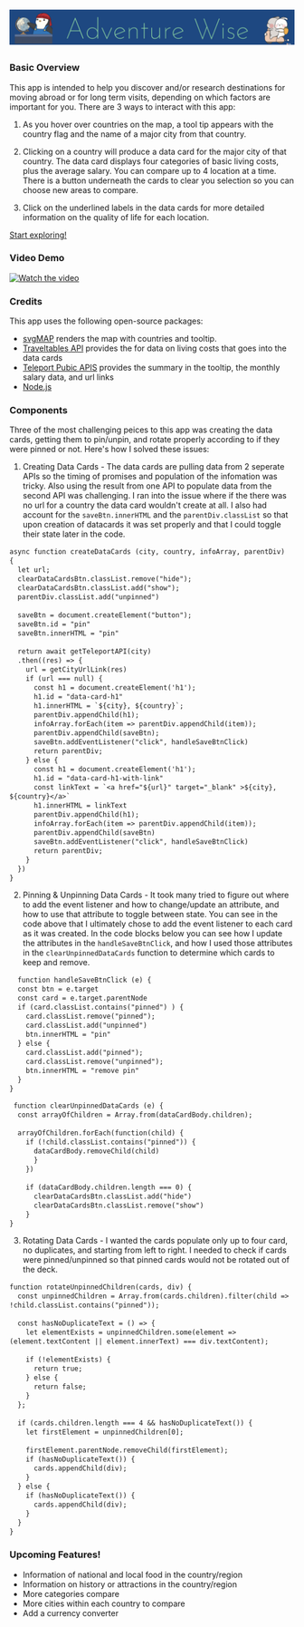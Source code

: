 # ![logo](assets/header.png)

### Basic Overview
This app is intended to help you discover and/or research destinations for moving abroad or for long term visits, depending on which factors are important for you. There are 3 ways to interact with this app:

1. As you hover over countries on the map, a tool tip appears with the country flag and the name of a major city from that country.

2. Clicking on a country will produce a data card for the major city of that country. The data card displays four categories of basic living costs, plus the average salary. You can compare up to 4 location at a time. There is a button underneath the cards to clear you selection so you can choose new areas to compare. 

3. Click on the underlined labels in the data cards for more detailed information on the quality of life for each location.

[Start exploring!](https://asyan77.github.io/FoodAroundtheWorld/)

### Video Demo 
[![Watch the video](assets/CleanShot.gif)](https://www.canva.com/design/DAF0Xulu5TU/watch)


### Credits
This app uses the following open-source packages: 
 - [svgMAP](https://www.npmjs.com/package/svgmap) renders the map with countries and tooltip.
 - [Traveltables API](https://traveltables.com/) provides the for data on living costs that goes into the data cards
 - [Teleport Pubic APIS](https://developers.teleport.org/api/) provides the summary in the tooltip, the monthly salary data, and url links
 - [Node.js](https://nodejs.org/en) 

### Components
Three of the most challenging peices to this app was creating the data cards, getting them to pin/unpin, and rotate properly according to if they were pinned or not. Here's how I solved these issues: 

1. Creating Data Cards - The data cards are pulling data from 2 seperate APIs so the timing of promises and population of the infomation was tricky. Also using the result from one API to populate data from the second API was challenging. I ran into the issue where if the there was no url for a country the data card wouldn't create at all. I also had account for the `saveBtn.innerHTML` and the `parentDiv.classList` so that upon creation of datacards it was set properly and that I could toggle their state later in the code.
```
async function createDataCards (city, country, infoArray, parentDiv)  {
  let url;
  clearDataCardsBtn.classList.remove("hide");
  clearDataCardsBtn.classList.add("show");
  parentDiv.classList.add("unpinned")

  saveBtn = document.createElement("button");
  saveBtn.id = "pin"
  saveBtn.innerHTML = "pin"
  
  return await getTeleportAPI(city)
  .then((res) => {
    url = getCityUrlLink(res)
    if (url === null) {
      const h1 = document.createElement('h1');
      h1.id = "data-card-h1"
      h1.innerHTML = `${city}, ${country}`;
      parentDiv.appendChild(h1);
      infoArray.forEach(item => parentDiv.appendChild(item));
      parentDiv.appendChild(saveBtn);
      saveBtn.addEventListener("click", handleSaveBtnClick)
      return parentDiv;
    } else {
      const h1 = document.createElement('h1');
      h1.id = "data-card-h1-with-link"
      const linkText = `<a href="${url}" target="_blank" >${city}, ${country}</a>`
      h1.innerHTML = linkText
      parentDiv.appendChild(h1);
      infoArray.forEach(item => parentDiv.appendChild(item)); 
      parentDiv.appendChild(saveBtn)
      saveBtn.addEventListener("click", handleSaveBtnClick)
      return parentDiv;
    }
  })
}
  ```
2. Pinning & Unpinning Data Cards - It took many tried to figure out where to add the event listener and how to change/update an attribute, and how to use that attribute to toggle between state. You can see in the code above that I ultimately chose to add the event listener to each card as it was created. In the code blocks below you can see how I update the attributes in the `handleSaveBtnClick`, and how I used those attributes in the `clearUnpinnedDataCards` function to determine which cards to keep and remove. 

```
  function handleSaveBtnClick (e) {
  const btn = e.target
  const card = e.target.parentNode
  if (card.classList.contains("pinned") ) {
    card.classList.remove("pinned");
    card.classList.add("unpinned")
    btn.innerHTML = "pin"
  } else {
    card.classList.add("pinned");
    card.classList.remove("unpinned");
    btn.innerHTML = "remove pin"
  }
}
```

```
 function clearUnpinnedDataCards (e) {
  const arrayOfChildren = Array.from(dataCardBody.children);

  arrayOfChildren.forEach(function(child) {
    if (!child.classList.contains("pinned")) {
      dataCardBody.removeChild(child)    
      } 
    })

    if (dataCardBody.children.length === 0) {
      clearDataCardsBtn.classList.add("hide")
      clearDataCardsBtn.classList.remove("show")
    }
}
  ```


3. Rotating Data Cards - I wanted the cards populate only up to four card, no duplicates, and starting from left to right. I needed to check if cards were pinned/unpinned so that pinned cards would not be rotated out of the deck. 

```
function rotateUnpinnedChildren(cards, div) {
  const unpinnedChildren = Array.from(cards.children).filter(child => !child.classList.contains("pinned"));

  const hasNoDuplicateText = () => {
    let elementExists = unpinnedChildren.some(element => (element.textContent || element.innerText) === div.textContent);

    if (!elementExists) {
      return true;
    } else {
      return false;
    }
  };

  if (cards.children.length === 4 && hasNoDuplicateText()) {
    let firstElement = unpinnedChildren[0];

    firstElement.parentNode.removeChild(firstElement);
    if (hasNoDuplicateText()) {
      cards.appendChild(div);
    }
  } else {
    if (hasNoDuplicateText()) {
      cards.appendChild(div);
    }
  }
}
```

### Upcoming Features! 
- Information of national and local food in the country/region
- Information on history or attractions in the country/region
- More categories compare
- More cities within each country to compare
- Add a currency converter